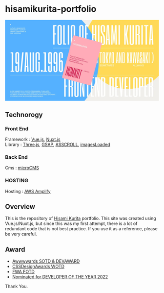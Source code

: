 # hisamikurita-portfolio

![](./static//images//ogp.webp)

## Technorogy

### Front End

Framework : [Vue.js](https://jp.vuejs.org/index.html), [Nuxt.js](https://nuxtjs.org/)<br>
Library : [Three.js](https://threejs.org/), [GSAP](https://greensock.com/gsap/), [ASSCROLL](https://github.com/ashthornton/asscroll), [imagesLoaded](https://imagesloaded.desandro.com/)

### Back End

Cms : [microCMS](https://microcms.io/)

### HOSTING

Hosting : [AWS Amplify](https://aws.amazon.com/jp/amplify/hosting/)

## Overview

This is the repository of [Hisami Kurita](https://hsmkrt1996.com/) portfolio. This site was created using Vue.js/Nuxt.js, but since this was my first attempt, there is a lot of redundant code that is not best practice. If you use it as a reference, please be very careful.

## Award

- [Awwwwards SOTD & DEVAWARD](https://www.awwwards.com/sites/hisami-kurita-portfolio/)
- [CSSDesignAwards WOTD](https://www.cssdesignawards.com/sites/hisami-kurita-portfolio/41510/)
- [FWA FOTD](https://thefwa.com/cases/hisami-kurita-portfolio)
- [Nominated for DEVELOPER OF THE YEAR 2022](https://annual.awwwards.com/developer-nominees/hisami-kurita-portfolio)

Thank You.

